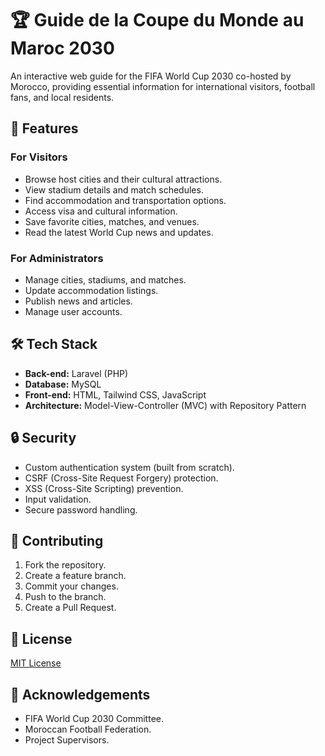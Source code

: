 # 🏆 Guide de la Coupe du Monde au Maroc 2030

An interactive web guide for the FIFA World Cup 2030 co-hosted by Morocco, providing essential information for international visitors, football fans, and local residents.

## 🌟 Features

### For Visitors

*   Browse host cities and their cultural attractions.
*   View stadium details and match schedules.
*   Find accommodation and transportation options.
*   Access visa and cultural information.
*   Save favorite cities, matches, and venues.
*   Read the latest World Cup news and updates.

### For Administrators

*   Manage cities, stadiums, and matches.
*   Update accommodation listings.
*   Publish news and articles.
*   Manage user accounts.

## 🛠 Tech Stack

*   **Back-end:** Laravel (PHP)
*   **Database:** MySQL
*   **Front-end:** HTML, Tailwind CSS, JavaScript
*   **Architecture:** Model-View-Controller (MVC) with Repository Pattern

## 🔒 Security

*   Custom authentication system (built from scratch).
*   CSRF (Cross-Site Request Forgery) protection.
*   XSS (Cross-Site Scripting) prevention.
*   Input validation.
*   Secure password handling.

## 👥 Contributing

1.  Fork the repository.
2.  Create a feature branch.
3.  Commit your changes.
4.  Push to the branch.
5.  Create a Pull Request.

## 📝 License

[MIT License](LICENSE)

## 🤝 Acknowledgements

*   FIFA World Cup 2030 Committee.
*   Moroccan Football Federation.
*   Project Supervisors.
